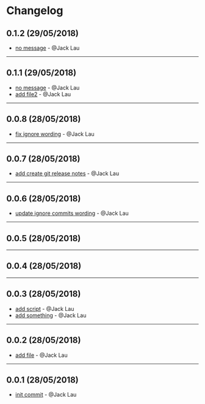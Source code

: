 # Changelog

## 0.1.2 (29/05/2018)
- [no message](https://github.com/jacklau-neat/test-release-notes/commit/467008e197f6c6ba7a2f263cfdf5e4b893458ed1) - @Jack Lau

---

## 0.1.1 (29/05/2018)
- [no message](https://github.com/jacklau-neat/test-release-notes/commit/c68de403afa350eb159b80b4e30bc64ba098c13f) - @Jack Lau
- [add file2](https://github.com/jacklau-neat/test-release-notes/commit/70c4903949351209070d46f66ac5cac331f31847) - @Jack Lau

---

## 0.0.8 (28/05/2018)
- [fix ignore wording](https://github.com/jacklau-neat/test-release-notes/commit/4ee4ddcb6f4b4d6b38af70b0cd9a440a617d60d9) - @Jack Lau

---

## 0.0.7 (28/05/2018)
- [add create git release notes](https://github.com/jacklau-neat/test-release-notes/commit/4513c797988bebba899c9b9359629379cadbd758) - @Jack Lau

---

## 0.0.6 (28/05/2018)
- [update ignore commits wording](https://github.com/jacklau-neat/test-release-notes/commit/0511a9e7e567042a0d3f22dcc785b7b69992602d) - @Jack Lau

---

## 0.0.5 (28/05/2018)


---

## 0.0.4 (28/05/2018)


---

## 0.0.3 (28/05/2018)
- [add script](https://github.com/jacklau-neat/test-release-notes/commit/b1b57b3b3843b5891e01e417be72748f61b75166) - @Jack Lau
- [add something](https://github.com/jacklau-neat/test-release-notes/commit/3c5dd356181aeb3875f408dc99233b75e17ed30f) - @Jack Lau

---

## 0.0.2 (28/05/2018)
- [add file](https://github.com/jacklau-neat/test-release-notes/commit/4f3ff8c781a0f724e50eaffd70b4e616939a52d8) - @Jack Lau

---

## 0.0.1 (28/05/2018)
- [init commit](https://github.com/jacklau-neat/test-release-notes/commit/9d2840e5f9e6e9b12bc503504d694e0f49b61327) - @Jack Lau
